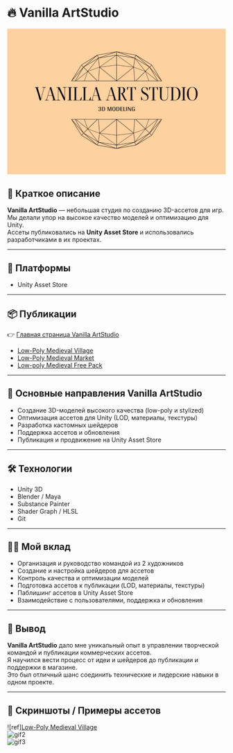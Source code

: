 # 🔥 Vanilla ArtStudio

<div align="center"><img src="data/Main.jpg" width="800" /></div>

## 📌 Краткое описание
**Vanilla ArtStudio** — небольшая студия по созданию 3D-ассетов для игр.  
Мы делали упор на высокое качество моделей и оптимизацию для Unity.  
Ассеты публиковались на **Unity Asset Store** и использовались разработчиками в их проектах.  

---

## 🚀 Платформы
- Unity Asset Store  

---

## 📦 Публикации
👉 [Главная страница Vanilla ArtStudio](https://assetstore.unity.com/publishers/83046)  

- [Low-Poly Medieval Village](https://assetstore.unity.com/packages/3d/environments/low-poly-medieval-village-274198)  
- [Low-Poly Medieval Market](https://assetstore.unity.com/packages/3d/environments/low-poly-medieval-market-262473)  
- [Low-poly Medieval Free Pack](https://assetstore.unity.com/packages/3d/environments/low-poly-medieval-free-pack-253520)  

---

## 🧠 Основные направления Vanilla ArtStudio
- Создание 3D-моделей высокого качества (low-poly и stylized)  
- Оптимизация ассетов для Unity (LOD, материалы, текстуры)  
- Разработка кастомных шейдеров  
- Поддержка ассетов и обновления  
- Публикация и продвижение на Unity Asset Store  

---

## 🛠 Технологии
- Unity 3D  
- Blender / Maya  
- Substance Painter  
- Shader Graph / HLSL  
- Git  

---

## 👩‍💻 Мой вклад
- Организация и руководство командой из 2 художников  
- Создание и настройка шейдеров для ассетов  
- Контроль качества и оптимизации моделей  
- Подготовка ассетов к публикации (LOD, материалы, текстуры)  
- Паблишинг ассетов в Unity Asset Store  
- Взаимодействие с пользователями, поддержка и обновления  

---

## 🏁 Вывод
**Vanilla ArtStudio** дало мне уникальный опыт в управлении творческой командой и публикации коммерческих ассетов.  
Я научился вести процесс от идеи и шейдеров до публикации и поддержки в магазине.  
Это был отличный шанс соединить технические и лидерские навыки в одном проекте.  

---

## 📸 Скриншоты / Примеры ассетов

![ref][Low-Poly Medieval Village](https://www.youtube.com/watch?v=htZ7A0LnwjU)  
![gif2](data/Asset2.gif)  
![gif3](data/Asset3.gif)  
